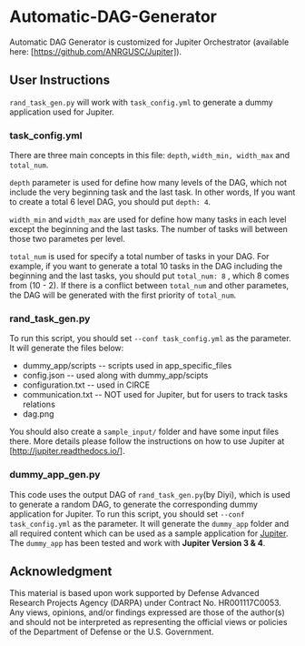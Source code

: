# Automatic-DAG-Generator

Automatic DAG Generator is customized for Jupiter Orchestrator (available here: [https://github.com/ANRGUSC/Jupiter]).

## User Instructions

`rand_task_gen.py` will work with `task_config.yml` to generate a dummy application used for Jupiter. 

### task_config.yml

There are three main concepts in this file: `depth`, `width_min, width_max` and `total_num`.

`depth` parameter is used for define how many levels of the DAG, which not include the very beginning task and the last task. In other words,
If you want to create a total 6 level DAG, you should put `depth: 4`. 

`width_min` and `width_max` are used for define how many tasks in each level except the beginning and the last tasks. The number of tasks will between those two
parametes per level.

`total_num` is used for specify a total number of tasks in your DAG. For example, if you want to generate a total 10 tasks in the DAG including the beginning and the last tasks,
you should put `total_num: 8` , which 8 comes from (10 - 2). If there is a conflict between `total_num` and other parametes, the DAG will be generated with the first priority of `total_num`.

### rand_task_gen.py

To run this script, you should set `--conf task_config.yml` as the parameter. It will generate the files below:

* dummy_app/scripts -- scripts used in app_specific_files
* config.json -- used along with dummy_app/scipts
* configuration.txt -- used in CIRCE
* communication.txt -- NOT used for Jupiter, but for users to track tasks relations
* dag.png

You should also create a `sample_input/` folder and have some input files there. More details please follow the instructions on how to use Jupiter at [http://jupiter.readthedocs.io/].

### dummy_app_gen.py

This code uses the output DAG of ``rand_task_gen.py``(by Diyi), which is used to generate a random DAG, to generate the corresponding dummy application for Jupiter. To run this script, you should set `--conf task_config.yml` as the parameter. It will generate the ``dummy_app`` folder and all required content which can be used as a sample application for [Jupiter](https://github.com/ANRGUSC/Jupiter). The ``dummy_app`` has been tested and work with **Jupiter Version 3 & 4**.

## Acknowledgment
This material is based upon work supported by Defense Advanced Research Projects Agency (DARPA) under Contract No. HR001117C0053. Any views, opinions, and/or findings expressed are those of the author(s) and should not be interpreted as representing the official views or policies of the Department of Defense or the U.S. Government.

